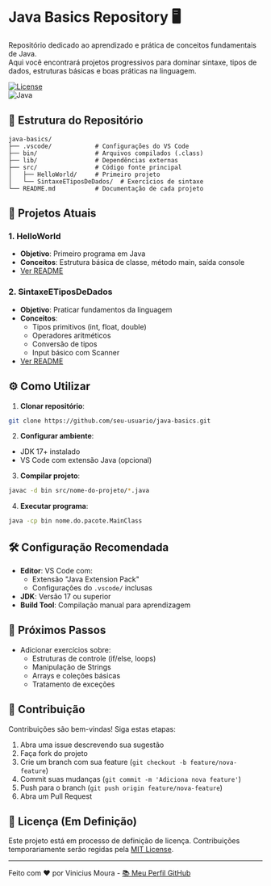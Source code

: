 # Java Basics Repository 🖥️

Repositório dedicado ao aprendizado e prática de conceitos fundamentais de Java.  
Aqui você encontrará projetos progressivos para dominar sintaxe, tipos de dados, estruturas básicas e boas práticas na linguagem.

[![License](https://img.shields.io/badge/License-MIT-blue.svg)](https://opensource.org/licenses/MIT)  
![Java](https://img.shields.io/badge/Java-17%2B-orange)


## 📂 Estrutura do Repositório
```
java-basics/
├── .vscode/            # Configurações do VS Code
├── bin/                # Arquivos compilados (.class)
├── lib/                # Dependências externas
├── src/                # Código fonte principal
│   ├── HelloWorld/     # Primeiro projeto
│   └── SintaxeETiposDeDados/  # Exercícios de sintaxe
└── README.md           # Documentação de cada projeto
```

## 🚀 Projetos Atuais

### 1. HelloWorld
- **Objetivo**: Primeiro programa em Java
- **Conceitos**: Estrutura básica de classe, método main, saída console
- [Ver README](/src/HelloWorld/README.md)

### 2. SintaxeETiposDeDados
- **Objetivo**: Praticar fundamentos da linguagem
- **Conceitos**:
  - Tipos primitivos (int, float, double)
  - Operadores aritméticos
  - Conversão de tipos
  - Input básico com Scanner
- [Ver README](/src/SintaxeETiposDeDados/README.md)

## ⚙️ Como Utilizar

1. **Clonar repositório**:
```bash
git clone https://github.com/seu-usuario/java-basics.git
```

2. **Configurar ambiente**:
- JDK 17+ instalado
- VS Code com extensão Java (opcional)

3. **Compilar projeto**:
```bash
javac -d bin src/nome-do-projeto/*.java
```

4. **Executar programa**:
```bash
java -cp bin nome.do.pacote.MainClass
```

## 🛠️ Configuração Recomendada

- **Editor**: VS Code com:
  - Extensão "Java Extension Pack"
  - Configurações do `.vscode/` inclusas
- **JDK**: Versão 17 ou superior
- **Build Tool**: Compilação manual para aprendizagem

## 📌 Próximos Passos

- Adicionar exercícios sobre:
  - Estruturas de controle (if/else, loops)
  - Manipulação de Strings
  - Arrays e coleções básicas
  - Tratamento de exceções

## 🤝 Contribuição

Contribuições são bem-vindas! Siga estas etapas:
1. Abra uma issue descrevendo sua sugestão
2. Faça fork do projeto
3. Crie um branch com sua feature (`git checkout -b feature/nova-feature`)
4. Commit suas mudanças (`git commit -m 'Adiciona nova feature'`)
5. Push para o branch (`git push origin feature/nova-feature`)
6. Abra um Pull Request

## 📄 Licença (Em Definição)
Este projeto está em processo de definição de licença. Contribuições temporariamente serão regidas pela [MIT License](https://opensource.org/licenses/MIT).

---

Feito com ❤️ por Vinicius Moura - [📚 Meu Perfil GitHub](https://github.com/indignomo)
